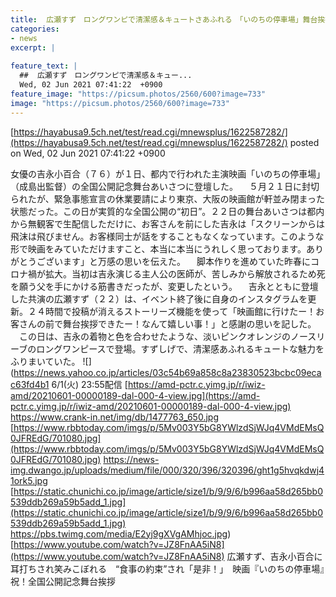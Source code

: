 ```yaml
---
title:  広瀬すず　ロングワンピで清潔感＆キュートさあふれる　「いのちの停車場」舞台挨拶  
categories:
- news
excerpt: |
  
feature_text: |
  ##  広瀬すず　ロングワンピで清潔感＆キュー...
  Wed, 02 Jun 2021 07:41:22  +0900
feature_image: "https://picsum.photos/2560/600?image=733"
image: "https://picsum.photos/2560/600?image=733"
---
```


[https://hayabusa9.5ch.net/test/read.cgi/mnewsplus/1622587282/](https://hayabusa9.5ch.net/test/read.cgi/mnewsplus/1622587282/)
posted on Wed, 02 Jun 2021 07:41:22  +0900

<!--more-->

女優の吉永小百合（７６）が１日、都内で行われた主演映画「いのちの停車場」（成島出監督）の全国公開記念舞台あいさつに登壇した。 　５月２１日に封切られたが、緊急事態宣言の休業要請により東京、大阪の映画館が軒並み閉まった状態だった。この日が実質的な全国公開の“初日”。２２日の舞台あいさつは都内から無観客で生配信しただけに、お客さんを前にした吉永は「スクリーンからは飛沫は飛びません。お客様同士が話をすることもなくなっています。このような形で映画をみていただけますこと、本当に本当にうれしく思っております。ありがとうございます」と万感の思いを伝えた。 　脚本作りを進めていた昨春にコロナ禍が拡大。当初は吉永演じる主人公の医師が、苦しみから解放されるため死を願う父を手にかける筋書きだったが、変更したという。 　吉永とともに登壇した共演の広瀬すず（２２）は、イベント終了後に自身のインスタグラムを更新。２４時間で投稿が消えるストーリーズ機能を使って「映画館に行けたー！お客さんの前で舞台挨拶できたー！なんて嬉しい事！」と感謝の思いを記した。 　この日は、吉永の着物と色を合わせたような、淡いピンクオレンジのノースリーブのロングワンピースで登場。すずしげで、清潔感あふれるキュートな魅力をふりまいていた。 ![](https://news.yahoo.co.jp/articles/03c54b69a858c8a23830523bcbc09ecac63fd4b1 6/1(火) 23:55配信 [https://amd-pctr.c.yimg.jp/r/iwiz-amd/20210601-00000189-dal-000-4-view.jpg](https://amd-pctr.c.yimg.jp/r/iwiz-amd/20210601-00000189-dal-000-4-view.jpg) https://www.crank-in.net/img/db/1477763_650.jpg [https://www.rbbtoday.com/imgs/p/5Mv003Y5bG8YWlzdSjWJq4VMdEMsQ0JFREdG/701080.jpg](https://www.rbbtoday.com/imgs/p/5Mv003Y5bG8YWlzdSjWJq4VMdEMsQ0JFREdG/701080.jpg) https://news-img.dwango.jp/uploads/medium/file/000/320/396/320396/ght1g5hvqkdwj41ork5.jpg [https://static.chunichi.co.jp/image/article/size1/b/9/9/6/b996aa58d265bb0539ddb269a59b5add_1.jpg](https://static.chunichi.co.jp/image/article/size1/b/9/9/6/b996aa58d265bb0539ddb269a59b5add_1.jpg) https://pbs.twimg.com/media/E2yj9gXVgAMhjoc.jpg) [https://www.youtube.com/watch?v=JZ8FnAA5iN8](https://www.youtube.com/watch?v=JZ8FnAA5iN8) 広瀬すず、吉永小百合に耳打ちされ笑みこぼれる　“食事の約束”され「是非！」　映画『いのちの停車場』祝！全国公開記念舞台挨拶

